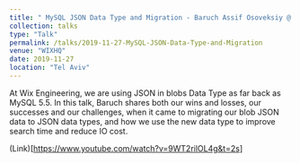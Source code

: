 ```yaml
---
title: " MySQL JSON Data Type and Migration - Baruch Assif Osoveksiy @ Wix Engineering Tech Talks"
collection: talks
type: "Talk"
permalink: /talks/2019-11-27-MySQL-JSON-Data-Type-and-Migration
venue: "WIXHQ"
date: 2019-11-27
location: "Tel Aviv"
---
```


At Wix Engineering, we are using JSON in blobs Data Type as far back as MySQL 5.5. In this talk, Baruch shares both our wins and losses, our successes and our challenges, when it came to migrating our blob JSON data to JSON data types, and how we use the new data type to improve search time and reduce IO cost.

(Link)[https://www.youtube.com/watch?v=9WT2rilOL4g&t=2s]